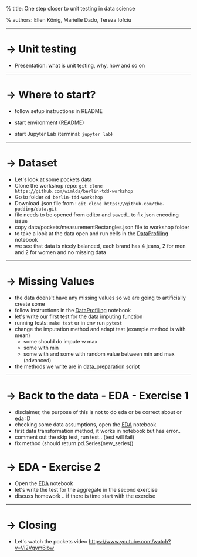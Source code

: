 % title: One step closer to unit testing in data science

% authors: Ellen König, Marielle Dado, Tereza Iofciu

---

# -> Unit testing

- Presentation: what is unit testing, why, how and so on

---

# -> Where to start?

- follow setup instructions in README

- start environment (README)

- start Jupyter Lab (terminal: `jupyter lab`)

---

# -> Dataset

- Let's look at some pockets data
- Clone the workshop repo: `git clone https://github.com/wimlds/berlin-tdd-workshop`
- Go to folder `cd berlin-tdd-workshop`
- Download .json file from : `git clone https://github.com/the-pudding/data.git`
- file needs to be opened from editor and saved.. to fix json encoding issue
- copy data/pockets/measurementRectangles.json file to workshop folder
- to take a look at the data open and run cells in the [DataProfiling](DataProfiling.ipynb) notebook
- we see that data is nicely balanced, each brand has 4 jeans, 2 for men and 2 for women and no missing data

---

# -> Missing Values

- the data doens't have any missing values so we are going to artificially create some
- follow instructions in the [DataProfiling](DataProfiling.ipynb) notebook
- let's write our first test for the data imputing function
- running tests: `make test` or in env run `pytest`
- change the imputation method and adapt test (example method is with mean)
  - some should do impute w max
  - some with min
  - some with and some with random value between min and max (advanced)
- the methods we write are in [data_preparation](data_preparation.py) script

---

# -> Back to the data - EDA - Exercise 1

- disclaimer, the purpose of this is not to do eda or be correct about or eda :D
- checking some data assumptions, open the [EDA](EDA.ipynb) notebook
- first data transformation method, it works in notebook but has error..
- comment out the skip test, run test.. (test will fail)
- fix method (should return pd.Series(new_series))

# -> EDA - Exercise 2

- Open the [EDA](EDA.ipynb) notebook
- let's write the test for the aggregate in the second exercise
- discuss homework .. if there is time start with the exercise

---

# -> Closing

- Let's watch the pockets video https://www.youtube.com/watch?v=Vi2Vgym6lbw
